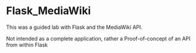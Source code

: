 # Flask_MediaWiki
This was a guided lab with Flask and the MediaWiki API.

Not intended as a complete application, rather a Proof-of-concept of an API from within Flask
